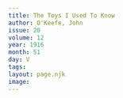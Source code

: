 ```yaml
---
title: The Toys I Used To Know
author: O'Keefe, John
issue: 20
volume: 12
year: 1916
month: 51
day: V
tags:
layout: page.njk
image:
---
```


